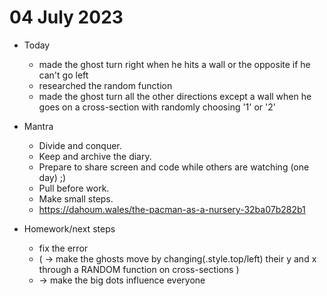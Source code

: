 # 04 July 2023

* Today
  * made the ghost turn right when he hits a wall or the opposite if he can't go left
  * researched the random function
  * made the ghost turn all the other directions except a wall when he goes on a cross-section with randomly choosing '1' or '2'


* Mantra
  * Divide and conquer.
  * Keep and archive the diary.
  * Prepare to share screen and code while others are watching (one day) ;)
  * Pull before work.
  * Make small steps.
  * https://dahoum.wales/the-pacman-as-a-nursery-32ba07b282b1

* Homework/next steps
  * fix the error
  * ( -> make the ghosts move by changing(.style.top/left) their y and x through a RANDOM function on cross-sections )
  * -> make the big dots influence everyone